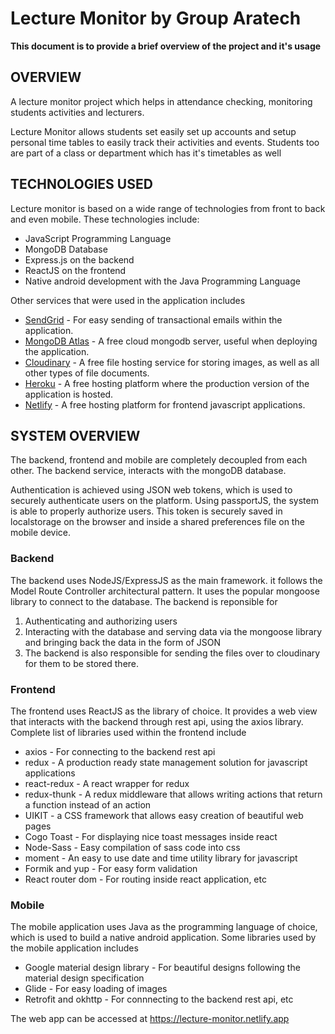 # Lecture Monitor by Group Aratech

**This document is to provide a brief overview of the project and it's usage**

## OVERVIEW

A lecture monitor project which helps in attendance checking, monitoring students activities and lecturers.

Lecture Monitor allows students set easily set up accounts and setup personal time tables to easily track their activities and events. Students too are part of a class or department which has it's timetables as well

## TECHNOLOGIES USED

Lecture monitor is based on a wide range of technologies from front to back and even mobile.
These technologies include:

- JavaScript Programming Language
- MongoDB Database
- Express.js on the backend
- ReactJS on the frontend
- Native android development with the Java Programming Language

Other services that were used in the application includes

- [SendGrid](https://sendgrid.com) - For easy sending of transactional emails within the application.
- [MongoDB Atlas](https://cloud.mongodb.com) - A free cloud mongodb server, useful when deploying the application.
- [Cloudinary](https://cloudinary.com) - A free file hosting service for storing images, as well as all other types of file documents.
- [Heroku](https://heroku.com) - A free hosting platform where the production version of the application is hosted.
- [Netlify](https://netlify.com) - A free hosting platform for frontend javascript applications.

## SYSTEM OVERVIEW

The backend, frontend and mobile are completely decoupled from each other. The backend service, interacts with the mongoDB database.

Authentication is achieved using JSON web tokens, which is used to securely authenticate users on the platform. Using passportJS, the system is able to properly authorize users. This token is securely saved in localstorage on the browser and inside a shared preferences file on the mobile device.

### Backend

The backend uses NodeJS/ExpressJS as the main framework. it follows the Model Route Controller architectural pattern. It uses the popular mongoose library to connect to the database. The backend is reponsible for

1. Authenticating and authorizing users
1. Interacting with the database and serving data via the mongoose library and bringing back the data in the form of JSON
1. The backend is also responsible for sending the files over to cloudinary for them to be stored there.

### Frontend

The frontend uses ReactJS as the library of choice. It provides a web view that interacts with the backend through rest api, using the axios library. Complete list of libraries used within the frontend include

- axios - For connecting to the backend rest api
- redux - A production ready state management solution for javascript applications
- react-redux - A react wrapper for redux
- redux-thunk - A redux middleware that allows writing actions that return a function instead of an action
- UIKIT - a CSS framework that allows easy creation of beautiful web pages
- Cogo Toast - For displaying nice toast messages inside react
- Node-Sass - Easy compilation of sass code into css
- moment - An easy to use date and time utility library for javascript
- Formik and yup - For easy form validation
- React router dom - For routing inside react application, etc

### Mobile

The mobile application uses Java as the programming language of choice, which is used to build a native android application. Some libraries used by the mobile application includes

- Google material design library - For beautiful designs following the material design specification
- Glide - For easy loading of images
- Retrofit and okhttp - For connnecting to the backend rest api, etc

The web app can be accessed at https://lecture-monitor.netlify.app
